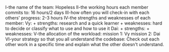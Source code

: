 
  I-the name of the team:
      Hopeless
  II-the working hours each member commits to:
      16 hours/2 days
  III-how often you will check-in with each others' progress:
      2-3 hours
  IV-the strengths and weaknesses of each member:
      Vy: + strengths: research and a quick learner
          + weaknesses: hard to decide or classify what to use and how to use it
      Dai: + strengths:
            + weaknesses:
  V-the allocation of the workload:
      mission 1: Vy
      mission 2: Dai
  VI-your strategy so that you all understand the codebase:
      Check out each other work in a specific time and explain what the other doesn't understand.
